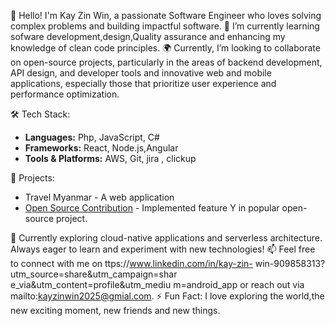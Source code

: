 👋 Hello! I'm Kay Zin Win, a passionate Software Engineer who loves solving complex problems and building impactful software. 
🌱 I’m currently learning sofware development,design,Quality assurance and enhancing my knowledge of clean code principles.
🌍 Currently, I’m looking to collaborate on open-source projects, particularly in the areas of backend development, API design, and developer tools and  innovative web and mobile applications, especially those that prioritize user experience and performance optimization.

🛠️ Tech Stack:
- **Languages:** Php, JavaScript, C#
- **Frameworks:** React, Node.js,Angular
- **Tools & Platforms:** AWS, Git, jira , clickup 

🚀 Projects:
- Travel Myanmar - A web application 
- [Open Source Contribution](link) - Implemented feature Y in popular open-source project.

🌱 Currently exploring cloud-native applications and serverless architecture. Always eager to learn and experiment with new technologies!
📫 Feel free to connect with me on ttps://www.linkedin.com/in/kay-zin- win-909858313? utm_source=share&utm_campaign=shar e_via&utm_content=profile&utm_mediu m=android_app or reach out via mailto:kayzinwin2025@gmial.com.
⚡ Fun Fact: I love exploring the world,the new exciting moment, new friends and new things.
